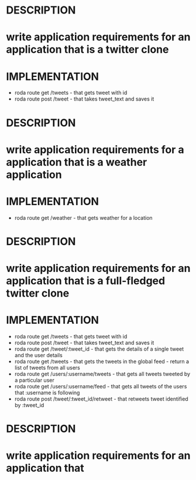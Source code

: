 # DESCRIPTION
# write application requirements for an application that is a twitter clone
# IMPLEMENTATION
- roda route get /tweets - that gets tweet with id
- roda route post /tweet - that takes tweet_text and saves it
# DESCRIPTION
# write application requirements for a application that is a weather application
# IMPLEMENTATION
- roda route get /weather - that gets weather for a location
# DESCRIPTION
# write application requirements for an application that is a full-fledged twitter clone
# IMPLEMENTATION
- roda route get /tweets - that gets tweet with id
- roda route post /tweet - that takes tweet_text and saves it
- roda route get /tweet/:tweet_id - that gets the details of a single tweet and the user details
- roda route get /tweets - that gets the tweets in the global feed - return a list of tweets from all users
- roda route get /users/:username/tweets - that gets all tweets tweeted by a particular user
- roda route get /users/:username/feed - that gets all tweets of the users that :username is following
- roda route post /tweet/:tweet_id/retweet - that retweets tweet identified by :tweet_id
# DESCRIPTION
# write application requirements for an application that <PROMPT>
